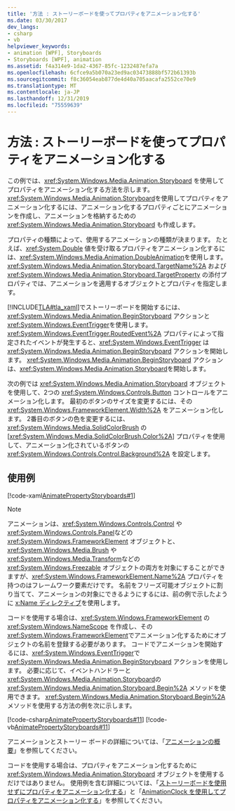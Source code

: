```yaml
---
title: '方法 : ストーリーボードを使ってプロパティをアニメーション化する'
ms.date: 03/30/2017
dev_langs:
- csharp
- vb
helpviewer_keywords:
- animation [WPF], Storyboards
- Storyboards [WPF], animation
ms.assetid: f4a314e9-1da2-4367-85fc-1232487efa7a
ms.openlocfilehash: 6cfce9a5b070a23ed9ac03473888bf572b61393b
ms.sourcegitcommit: f8c36054eab877de4d40a705aacafa2552ce70e9
ms.translationtype: MT
ms.contentlocale: ja-JP
ms.lasthandoff: 12/31/2019
ms.locfileid: "75559639"
---
```

# <a name="how-to-animate-a-property-by-using-a-storyboard"></a>方法 : ストーリーボードを使ってプロパティをアニメーション化する
この例では、<xref:System.Windows.Media.Animation.Storyboard> を使用してプロパティをアニメーション化する方法を示します。 <xref:System.Windows.Media.Animation.Storyboard>を使用してプロパティをアニメーション化するには、アニメーション化するプロパティごとにアニメーションを作成し、アニメーションを格納するための <xref:System.Windows.Media.Animation.Storyboard> も作成します。  
  
 プロパティの種類によって、使用するアニメーションの種類が決まります。 たとえば、<xref:System.Double> 値を受け取るプロパティをアニメーション化するには、<xref:System.Windows.Media.Animation.DoubleAnimation>を使用します。 <xref:System.Windows.Media.Animation.Storyboard.TargetName%2A> および <xref:System.Windows.Media.Animation.Storyboard.TargetProperty> の添付プロパティでは、アニメーションを適用するオブジェクトとプロパティを指定します。  
  
 [!INCLUDE[TLA#tla_xaml](../../../../includes/tlasharptla-xaml-md.md)]でストーリーボードを開始するには、<xref:System.Windows.Media.Animation.BeginStoryboard> アクションと <xref:System.Windows.EventTrigger>を使用します。 <xref:System.Windows.EventTrigger.RoutedEvent%2A> プロパティによって指定されたイベントが発生すると、<xref:System.Windows.EventTrigger> は <xref:System.Windows.Media.Animation.BeginStoryboard> アクションを開始します。 <xref:System.Windows.Media.Animation.BeginStoryboard> アクションは、<xref:System.Windows.Media.Animation.Storyboard>を開始します。  
  
 次の例では <xref:System.Windows.Media.Animation.Storyboard> オブジェクトを使用して、2つの <xref:System.Windows.Controls.Button> コントロールをアニメーション化します。 最初のボタンのサイズを変更するには、その <xref:System.Windows.FrameworkElement.Width%2A> をアニメーション化します。 2番目のボタンの色を変更するには、<xref:System.Windows.Media.SolidColorBrush> の [<xref:System.Windows.Media.SolidColorBrush.Color%2A>] プロパティを使用して、アニメーション化されているボタンの <xref:System.Windows.Controls.Control.Background%2A> を設定します。  
  
## <a name="example"></a>使用例  
 [!code-xaml[AnimatePropertyStoryboards#1](~/samples/snippets/xaml/VS_Snippets_Wpf/AnimatePropertyStoryboards/XAML/StoryboardExample.xaml#1)]  
  
> [!NOTE]
> アニメーションは、<xref:System.Windows.Controls.Control> や <xref:System.Windows.Controls.Panel>などの <xref:System.Windows.FrameworkElement> オブジェクトと、<xref:System.Windows.Media.Brush> や <xref:System.Windows.Media.Transform>などの <xref:System.Windows.Freezable> オブジェクトの両方を対象にすることができますが、<xref:System.Windows.FrameworkElement.Name%2A> プロパティを持つのはフレームワーク要素だけです。 名前をフリーズ可能オブジェクトに割り当てて、アニメーションの対象にできるようにするには、前の例で示したように [x:Name ディレクティブ](../../../desktop-wpf/xaml-services/xname-directive.md)を使用します。  
  
 コードを使用する場合は、<xref:System.Windows.FrameworkElement> の <xref:System.Windows.NameScope> を作成し、その <xref:System.Windows.FrameworkElement>でアニメーション化するためにオブジェクトの名前を登録する必要があります。 コードでアニメーションを開始するには、<xref:System.Windows.EventTrigger>で <xref:System.Windows.Media.Animation.BeginStoryboard> アクションを使用します。 必要に応じて、イベントハンドラーと <xref:System.Windows.Media.Animation.Storyboard>の <xref:System.Windows.Media.Animation.Storyboard.Begin%2A> メソッドを使用できます。 <xref:System.Windows.Media.Animation.Storyboard.Begin%2A> メソッドを使用する方法の例を次に示します。  
  
 [!code-csharp[AnimatePropertyStoryboards#11](~/samples/snippets/csharp/VS_Snippets_Wpf/AnimatePropertyStoryboards/CSharp/StoryboardExample.cs#11)]
 [!code-vb[AnimatePropertyStoryboards#11](~/samples/snippets/visualbasic/VS_Snippets_Wpf/AnimatePropertyStoryboards/VisualBasic/StoryboardExample.vb#11)]  
  
 アニメーションとストーリー ボードの詳細については、「[アニメーションの概要](animation-overview.md)」を参照してください。  
  
 コードを使用する場合は、プロパティをアニメーション化するために <xref:System.Windows.Media.Animation.Storyboard> オブジェクトを使用するだけではありません。 使用例を含む詳細については、「[ストーリーボードを使用せずにプロパティをアニメーション化する](how-to-animate-a-property-without-using-a-storyboard.md)」と「[AnimationClock を使用してプロパティをアニメーション化する](how-to-animate-a-property-by-using-an-animationclock.md)」を参照してください。
